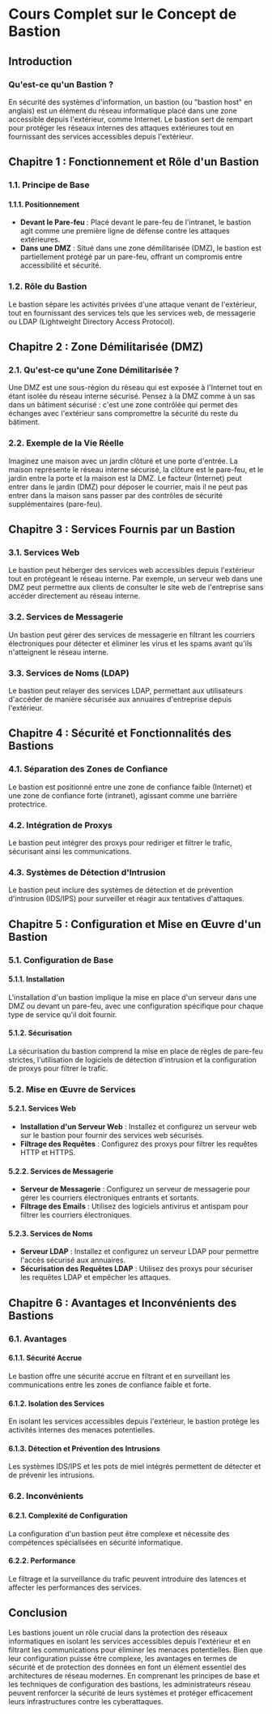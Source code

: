 # Cours Complet sur le Concept de Bastion

## Introduction

### Qu'est-ce qu'un Bastion ?

En sécurité des systèmes d'information, un bastion (ou "bastion host" en anglais) est un élément du réseau informatique placé dans une zone accessible depuis l'extérieur, comme Internet. Le bastion sert de rempart pour protéger les réseaux internes des attaques extérieures tout en fournissant des services accessibles depuis l'extérieur.

## Chapitre 1 : Fonctionnement et Rôle d'un Bastion

### 1.1. Principe de Base

#### 1.1.1. Positionnement

- **Devant le Pare-feu** : Placé devant le pare-feu de l'intranet, le bastion agit comme une première ligne de défense contre les attaques extérieures.
- **Dans une DMZ** : Situé dans une zone démilitarisée (DMZ), le bastion est partiellement protégé par un pare-feu, offrant un compromis entre accessibilité et sécurité.

### 1.2. Rôle du Bastion

Le bastion sépare les activités privées d'une attaque venant de l'extérieur, tout en fournissant des services tels que les services web, de messagerie ou LDAP (Lightweight Directory Access Protocol).

## Chapitre 2 : Zone Démilitarisée (DMZ)

### 2.1. Qu'est-ce qu'une Zone Démilitarisée ?

Une DMZ est une sous-région du réseau qui est exposée à l'Internet tout en étant isolée du réseau interne sécurisé. Pensez à la DMZ comme à un sas dans un bâtiment sécurisé : c'est une zone contrôlée qui permet des échanges avec l'extérieur sans compromettre la sécurité du reste du bâtiment.

### 2.2. Exemple de la Vie Réelle

Imaginez une maison avec un jardin clôturé et une porte d'entrée. La maison représente le réseau interne sécurisé, la clôture est le pare-feu, et le jardin entre la porte et la maison est la DMZ. Le facteur (Internet) peut entrer dans le jardin (DMZ) pour déposer le courrier, mais il ne peut pas entrer dans la maison sans passer par des contrôles de sécurité supplémentaires (pare-feu).

## Chapitre 3 : Services Fournis par un Bastion

### 3.1. Services Web

Le bastion peut héberger des services web accessibles depuis l'extérieur tout en protégeant le réseau interne. Par exemple, un serveur web dans une DMZ peut permettre aux clients de consulter le site web de l'entreprise sans accéder directement au réseau interne.

### 3.2. Services de Messagerie

Un bastion peut gérer des services de messagerie en filtrant les courriers électroniques pour détecter et éliminer les virus et les spams avant qu'ils n'atteignent le réseau interne.

### 3.3. Services de Noms (LDAP)

Le bastion peut relayer des services LDAP, permettant aux utilisateurs d'accéder de manière sécurisée aux annuaires d'entreprise depuis l'extérieur.

## Chapitre 4 : Sécurité et Fonctionnalités des Bastions

### 4.1. Séparation des Zones de Confiance

Le bastion est positionné entre une zone de confiance faible (Internet) et une zone de confiance forte (intranet), agissant comme une barrière protectrice.

### 4.2. Intégration de Proxys

Le bastion peut intégrer des proxys pour rediriger et filtrer le trafic, sécurisant ainsi les communications.

### 4.3. Systèmes de Détection d'Intrusion

Le bastion peut inclure des systèmes de détection et de prévention d'intrusion (IDS/IPS) pour surveiller et réagir aux tentatives d'attaques.

## Chapitre 5 : Configuration et Mise en Œuvre d'un Bastion

### 5.1. Configuration de Base

#### 5.1.1. Installation

L'installation d'un bastion implique la mise en place d'un serveur dans une DMZ ou devant un pare-feu, avec une configuration spécifique pour chaque type de service qu'il doit fournir.

#### 5.1.2. Sécurisation

La sécurisation du bastion comprend la mise en place de règles de pare-feu strictes, l'utilisation de logiciels de détection d'intrusion et la configuration de proxys pour filtrer le trafic.

### 5.2. Mise en Œuvre de Services

#### 5.2.1. Services Web

- **Installation d'un Serveur Web** : Installez et configurez un serveur web sur le bastion pour fournir des services web sécurisés.
- **Filtrage des Requêtes** : Configurez des proxys pour filtrer les requêtes HTTP et HTTPS.

#### 5.2.2. Services de Messagerie

- **Serveur de Messagerie** : Configurez un serveur de messagerie pour gérer les courriers électroniques entrants et sortants.
- **Filtrage des Emails** : Utilisez des logiciels antivirus et antispam pour filtrer les courriers électroniques.

#### 5.2.3. Services de Noms

- **Serveur LDAP** : Installez et configurez un serveur LDAP pour permettre l'accès sécurisé aux annuaires.
- **Sécurisation des Requêtes LDAP** : Utilisez des proxys pour sécuriser les requêtes LDAP et empêcher les attaques.

## Chapitre 6 : Avantages et Inconvénients des Bastions

### 6.1. Avantages

#### 6.1.1. Sécurité Accrue

Le bastion offre une sécurité accrue en filtrant et en surveillant les communications entre les zones de confiance faible et forte.

#### 6.1.2. Isolation des Services

En isolant les services accessibles depuis l'extérieur, le bastion protège les activités internes des menaces potentielles.

#### 6.1.3. Détection et Prévention des Intrusions

Les systèmes IDS/IPS et les pots de miel intégrés permettent de détecter et de prévenir les intrusions.

### 6.2. Inconvénients

#### 6.2.1. Complexité de Configuration

La configuration d'un bastion peut être complexe et nécessite des compétences spécialisées en sécurité informatique.

#### 6.2.2. Performance

Le filtrage et la surveillance du trafic peuvent introduire des latences et affecter les performances des services.

## Conclusion

Les bastions jouent un rôle crucial dans la protection des réseaux informatiques en isolant les services accessibles depuis l'extérieur et en filtrant les communications pour éliminer les menaces potentielles. Bien que leur configuration puisse être complexe, les avantages en termes de sécurité et de protection des données en font un élément essentiel des architectures de réseau modernes. En comprenant les principes de base et les techniques de configuration des bastions, les administrateurs réseau peuvent renforcer la sécurité de leurs systèmes et protéger efficacement leurs infrastructures contre les cyberattaques.
